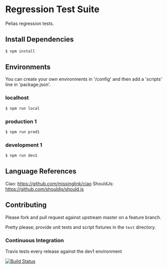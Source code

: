 # Regression Test Suite

Pelias regression tests.

## Install Dependencies

```bash
$ npm install
```

## Environments

You can create your own environments in '/config' and then add a 'scripts' line in 'package.json'.

### localhost

```bash
$ npm run local
```

### production 1

```bash
$ npm run prod1
```

### development 1

```bash
$ npm run dev1
```

## Language References

Ciao: https://github.com/missinglink/ciao
ShouldJs: https://github.com/shouldjs/should.js


## Contributing

Please fork and pull request against upstream master on a feature branch.

Pretty please; provide unit tests and script fixtures in the `test` directory.


### Continuous Integration

Travis tests every release against the dev1 environment

[![Build Status](https://travis-ci.org/pelias/regression-tests.png?branch=master)](https://travis-ci.org/pelias/regression-tests)